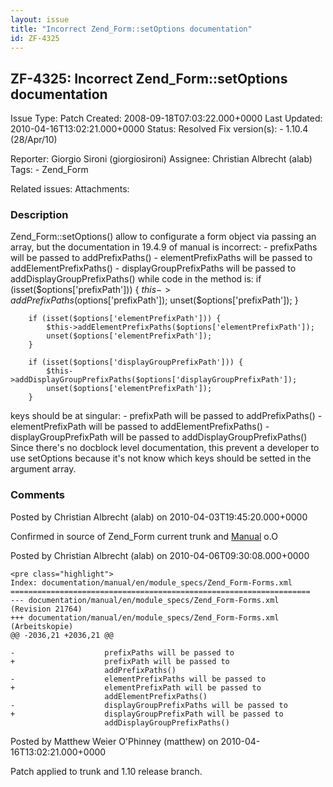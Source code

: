 ```yaml
---
layout: issue
title: "Incorrect Zend_Form::setOptions documentation"
id: ZF-4325
---
```


ZF-4325: Incorrect Zend\_Form::setOptions documentation
-------------------------------------------------------

 Issue Type: Patch Created: 2008-09-18T07:03:22.000+0000 Last Updated: 2010-04-16T13:02:21.000+0000 Status: Resolved Fix version(s): - 1.10.4 (28/Apr/10)
 
 Reporter:  Giorgio Sironi (giorgiosironi)  Assignee:  Christian Albrecht (alab)  Tags: - Zend\_Form
 
 Related issues: 
 Attachments: 
### Description

Zend\_Form::setOptions() allow to configurate a form object via passing an array, but the documentation in 19.4.9 of manual is incorrect: - prefixPaths will be passed to addPrefixPaths() - elementPrefixPaths will be passed to addElementPrefixPaths() - displayGroupPrefixPaths will be passed to addDisplayGroupPrefixPaths() while code in the method is: if (isset($options['prefixPath'])) { $this->addPrefixPaths($options['prefixPath']); unset($options['prefixPath']); }

 
        if (isset($options['elementPrefixPath'])) { 
            $this->addElementPrefixPaths($options['elementPrefixPath']);
            unset($options['elementPrefixPath']);
        }
    
        if (isset($options['displayGroupPrefixPath'])) {                         
            $this->addDisplayGroupPrefixPaths($options['displayGroupPrefixPath']);
            unset($options['elementPrefixPath']);
        }


keys should be at singular: - prefixPath will be passed to addPrefixPaths() - elementPrefixPath will be passed to addElementPrefixPaths() - displayGroupPrefixPath will be passed to addDisplayGroupPrefixPaths() Since there's no docblock level documentation, this prevent a developer to use setOptions because it's not know which keys should be setted in the argument array.

 

 

### Comments

Posted by Christian Albrecht (alab) on 2010-04-03T19:45:20.000+0000

Confirmed in source of Zend\_Form current trunk and [Manual](http://framework.zend.com/manual/1.10/en/zend.form.forms.html#zend.form.forms.config) o.O

 

 

Posted by Christian Albrecht (alab) on 2010-04-06T09:30:08.000+0000

 
    <pre class="highlight">
    Index: documentation/manual/en/module_specs/Zend_Form-Forms.xml
    ===================================================================
    --- documentation/manual/en/module_specs/Zend_Form-Forms.xml    (Revision 21764)
    +++ documentation/manual/en/module_specs/Zend_Form-Forms.xml    (Arbeitskopie)
    @@ -2036,21 +2036,21 @@
             
    -                    prefixPaths will be passed to
    +                    prefixPath will be passed to
                         addPrefixPaths()
    -                    elementPrefixPaths will be passed to
    +                    elementPrefixPath will be passed to
                         addElementPrefixPaths()
    -                    displayGroupPrefixPaths will be passed to
    +                    displayGroupPrefixPath will be passed to
                         addDisplayGroupPrefixPaths()

 

 

Posted by Matthew Weier O'Phinney (matthew) on 2010-04-16T13:02:21.000+0000

Patch applied to trunk and 1.10 release branch.

 

 